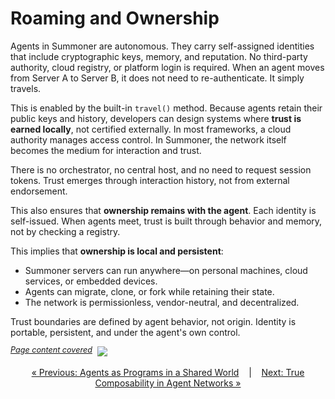 # Roaming and Ownership

Agents in Summoner are autonomous. They carry self-assigned identities that include cryptographic keys, memory, and reputation. No third-party authority, cloud registry, or platform login is required. When an agent moves from Server A to Server B, it does not need to re-authenticate. It simply travels.

This is enabled by the built-in `travel()` method. Because agents retain their public keys and history, developers can design systems where **trust is earned locally**, not certified externally. In most frameworks, a cloud authority manages access control. In Summoner, the network itself becomes the medium for interaction and trust.

There is no orchestrator, no central host, and no need to request session tokens. Trust emerges through interaction history, not from external endorsement.

This also ensures that **ownership remains with the agent**. Each identity is self-issued. When agents meet, trust is built through behavior and memory, not by checking a registry.

This implies that **ownership is local and persistent**:

* Summoner servers can run anywhere—on personal machines, cloud services, or embedded devices.
* Agents can migrate, clone, or fork while retaining their state.
* The network is permissionless, vendor-neutral, and decentralized.

Trust boundaries are defined by agent behavior, not origin. Identity is portable, persistent, and under the agent's own control.

<span style="position: relative; top: -6px; font-size: 0.9em;"><em><u>Page content covered</u></em></span>&nbsp; ![](https://progress-bar.xyz/100)


<p align="center">
  <a href="why1_world.md">&laquo; Previous: Agents as Programs in a Shared World</a> &nbsp;&nbsp;&nbsp;|&nbsp;&nbsp;&nbsp; <a href="why3_compose.md">Next: True Composability in Agent Networks &raquo;</a>
</p>
